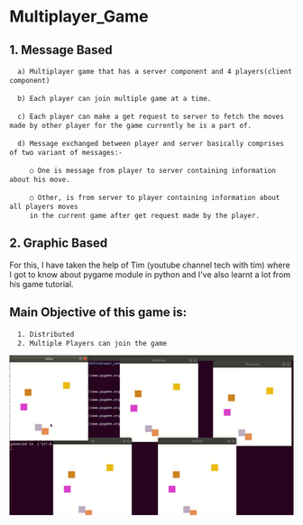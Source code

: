 # Multiplayer_Game

## 1. Message Based
      
      a) Multiplayer game that has a server component and 4 players(client component)
      
      b) Each player can join multiple game at a time.
      
      c) Each player can make a get request to server to fetch the moves made by other player for the game currently he is a part of.
      
      d) Message exchanged between player and server basically comprises of two variant of messages:-
      
         ○ One is message from player to server containing information about his move.
         
         ○ Other, is from server to player containing information about all players moves
         in the current game after get request made by the player.
         

## 2. Graphic Based

   For this, I have taken the help of Tim (youtube channel tech with tim) where I got to know  about pygame module in python and I've also learnt a lot from his game tutorial. 
   
   Main Objective of this game is:
   -------------------------------
      1. Distributed
      2. Multiple Players can join the game
   
![Game gif](Game_graphics/my_game.gif)
